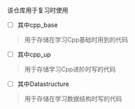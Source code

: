 该仓库用于复习时使用

- [  ] 其中cpp_base 
> 用于存储在学习Cpp基础时用到的代码
- [  ] 其中cpp_up 
> 用于存储学习Cpp进阶时写的代码
- [  ] 其中Datastructure 
>用于存储在学习数据结构时写的代码
